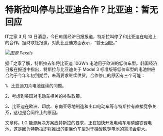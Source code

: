 # 特斯拉叫停与比亚迪合作？比亚迪：暂无回应

IT之家 3 月 13 日消息，今日韩国经济日报报道，特斯拉叫停了和比亚迪在电池上的合作。据财联社报道，对此比亚迪方面表示，“暂无回应。”

![](https://inews.gtimg.com/om_bt/Og-aT09NPjQO5KxFre0AQUNJT_0xpTYBiVwYxHQVwVqKIAA/1000)_图源 Pexels_

据IT之家了解，特斯拉去年将比亚迪 10GWh 电池用于欧洲的低价车型。韩国经济日报在报道中指出，特斯拉与比亚迪关于 Model 3
标准版等低价车型的电池供应合约于今年年初到期后，未再要求继续供货。合作停止的原因有三个可能：

1、比亚迪刀片电池连续的问题。

2、考虑到美国对电动车相关的补贴政策。

3、比亚迪在欧洲、印度、东南亚等地制造和出口电动车等与特斯拉有直接竞争关系，这也是合同终止的原因。

文章称，LG 能源解决方案应特斯拉的要求，正在加快开发电动车用磷酸铁锂电池，这是因为特斯拉即将推出的更廉价车型对于磷酸铁锂电池的需求会更大。

